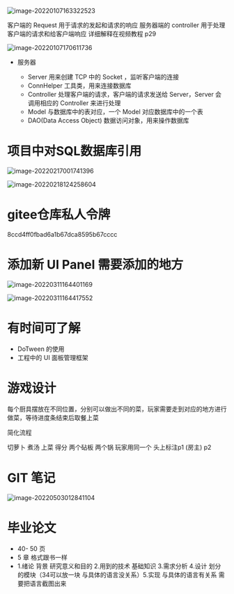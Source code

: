 ![image-20220107163322523](Game.assets/image-20220107163322523.png)

 客户端的 Request 用于请求的发起和请求的响应  服务器端的 controller 用于处理客户端的请求和给客户端响应   详细解释在视频教程 p29



![image-20220107170611736](Game.assets/image-20220107170611736.png)

+ 服务器

  - Server  用来创建 TCP 中的 Socket ，监听客户端的连接
  - ConnHelper  工具类，用来连接数据库
  - Controller  处理客户端的请求，客户端的请求发送给 Server，Server 会调用相应的 Controller 来进行处理
  - Model 与数据库中的表对应，一个 Model 对应数据库中的一个表
  - DAO(Data Access Object) 数据访问对象，用来操作数据库


# 项目中对SQL数据库引用

![image-20220217001741396](Game.assets/image-20220217001741396.png)

![image-20220218124258604](Game.assets/image-20220218124258604.png)

# gitee仓库私人令牌

8ccd4ff0fbad6a1b67dca8595b67cccc



# 添加新 UI Panel 需要添加的地方

![image-20220311164401169](Game.assets/image-20220311164401169.png)

![image-20220311164417552](Game.assets/image-20220311164417552.png)

# 有时间可了解

+ DoTween 的使用
+ 工程中的 UI 面板管理框架



# 游戏设计

每个厨具摆放在不同位置，分别可以做出不同的菜，玩家需要走到对应的地方进行做菜，等待进度条结束后取餐上菜

简化流程

切萝卜 煮汤 上菜 得分    两个砧板 两个锅  玩家用同一个  头上标注p1 (房主)    p2  

# GIT 笔记

![image-20220503012841104](Game.assets/image-20220503012841104.png)

# 毕业论文

+ 40- 50 页
+ 5 章    格式跟书一样
+ 1.绪论 背景 研究意义和目的  2.用到的技术 基础知识   3.需求分析  4.设计 划分的模块（34可以放一块 与具体的语言没关系）5.实现 与具体的语言有关系 需要把语言截图出来
